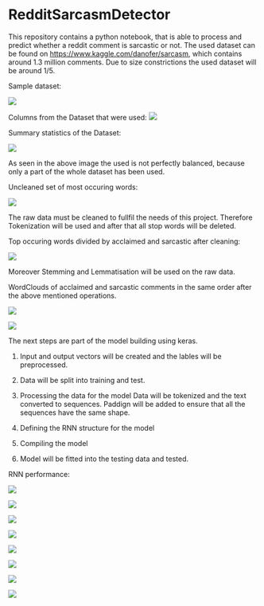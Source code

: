 # RedditSarcasmDetector
This repository contains a python notebook, that is able to process and predict whether a reddit comment is sarcastic or not.
The used dataset can be found on https://www.kaggle.com/danofer/sarcasm, which contains around 1.3 million comments. Due to size constrictions the used dataset will be around 1/5.

Sample dataset:

![](SampleDataset.png)

Columns from the Dataset that were used:
![](23.png)

Summary statistics of the Dataset:

![](Data.png)

As seen in the above image the used is not perfectly balanced, because only a part of the whole dataset has been used.

Uncleaned set of most occuring words:

![](MostUsedWordsTotal.png)

The raw data must be cleaned to fullfil the needs of this project. Therefore Tokenization will be used and after that all stop words will be deleted.

Top occuring words divided by acclaimed and sarcastic after cleaning:

![](MostUsedWordsBoth.png)

Moreover Stemming and Lemmatisation will be used on the raw data.

WordClouds of acclaimed and sarcastic comments in the same order after the above mentioned operations.

![](AcclaimedWordCloud.png)

![](SarcasticWordCloud.png)

The next steps are part of the model building using keras.
1. Input and output vectors will be created and the lables will be preprocessed.

2. Data will be split into training and test.

3. Processing the data for the model
Data will be tokenized and the text converted to sequences.
Paddign will be added to ensure that all the sequences have the same shape.

4. Defining the RNN structure for the model

5. Compiling the model

6. Model will be fitted into the testing data and tested.

RNN performance:

![](RELUBinaryRMS.PNG)

![](RELUBinaryRMSperf.PNG)

![](RELUAdamMean.PNG)

![](RELUAdamMeanPerf.PNG)

![](RELUBinaryRMS.PNG)

![](RELUBinaryRMSPerf.PNG)

![](SELUBinaryRMS.PNG)

![](SELUBinaryRMSperf.PNG)
